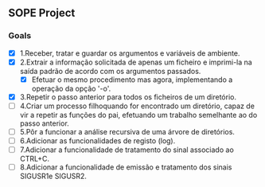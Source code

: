 ## SOPE Project

### Goals

- [x] 1.Receber, tratar e guardar os argumentos e variáveis de ambiente.
- [x] 2.Extrair  a  informação  solicitada  de  apenas  um  ficheiro  e  imprimi-la  na  saída  padrão de  acordo  com  os argumentos passados. 
    - [x] Efetuar  o  mesmo  procedimento  mas  agora,  implementando  a  operação  da  opção  '-o'.
- [x] 3.Repetir o passo anterior para todos os ficheiros de um diretório.
- [ ] 4.Criar um processo filhoquando for encontrado um diretório, capaz de vir a repetir as funções do pai, efetuando um trabalho semelhante ao do passo anterior.
- [ ] 5.Pôr a funcionar a análise recursiva de uma árvore de diretórios. 
- [ ] 6.Adicionar as funcionalidades de registo (log).
- [ ] 7.Adicionar a funcionalidade de tratamento do sinal associado ao CTRL+C.
- [ ] 8.Adicionar a funcionalidade de emissão e tratamento dos sinais SIGUSR1e SIGUSR2.
